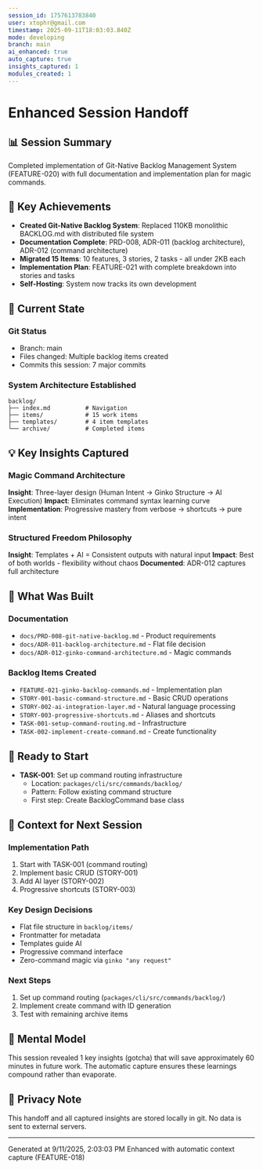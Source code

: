 ```yaml
---
session_id: 1757613783840
user: xtophr@gmail.com
timestamp: 2025-09-11T18:03:03.840Z
mode: developing
branch: main
ai_enhanced: true
auto_capture: true
insights_captured: 1
modules_created: 1
---
```


# Enhanced Session Handoff

## 📊 Session Summary
Completed implementation of Git-Native Backlog Management System (FEATURE-020) with full documentation and implementation plan for magic commands.

## 🎯 Key Achievements
- **Created Git-Native Backlog System**: Replaced 110KB monolithic BACKLOG.md with distributed file system
- **Documentation Complete**: PRD-008, ADR-011 (backlog architecture), ADR-012 (command architecture)
- **Migrated 15 Items**: 10 features, 3 stories, 2 tasks - all under 2KB each
- **Implementation Plan**: FEATURE-021 with complete breakdown into stories and tasks
- **Self-Hosting**: System now tracks its own development

## 🔄 Current State

### Git Status
- Branch: main
- Files changed: Multiple backlog items created
- Commits this session: 7 major commits

### System Architecture Established
```
backlog/
├── index.md          # Navigation
├── items/            # 15 work items
├── templates/        # 4 item templates
└── archive/          # Completed items
```

## 💡 Key Insights Captured

### Magic Command Architecture
**Insight**: Three-layer design (Human Intent → Ginko Structure → AI Execution)
**Impact**: Eliminates command syntax learning curve
**Implementation**: Progressive mastery from verbose → shortcuts → pure intent

### Structured Freedom Philosophy
**Insight**: Templates + AI = Consistent outputs with natural input
**Impact**: Best of both worlds - flexibility without chaos
**Documented**: ADR-012 captures full architecture

## 📁 What Was Built

### Documentation
- `docs/PRD-008-git-native-backlog.md` - Product requirements
- `docs/ADR-011-backlog-architecture.md` - Flat file decision
- `docs/ADR-012-ginko-command-architecture.md` - Magic commands

### Backlog Items Created
- `FEATURE-021-ginko-backlog-commands.md` - Implementation plan
- `STORY-001-basic-command-structure.md` - Basic CRUD operations
- `STORY-002-ai-integration-layer.md` - Natural language processing
- `STORY-003-progressive-shortcuts.md` - Aliases and shortcuts
- `TASK-001-setup-command-routing.md` - Infrastructure
- `TASK-002-implement-create-command.md` - Create functionality

## 🚧 Ready to Start
- **TASK-001**: Set up command routing infrastructure
  - Location: `packages/cli/src/commands/backlog/`
  - Pattern: Follow existing command structure
  - First step: Create BacklogCommand base class

## 📝 Context for Next Session

### Implementation Path
1. Start with TASK-001 (command routing)
2. Implement basic CRUD (STORY-001)
3. Add AI layer (STORY-002)
4. Progressive shortcuts (STORY-003)

### Key Design Decisions
- Flat file structure in `backlog/items/`
- Frontmatter for metadata
- Templates guide AI
- Progressive command interface
- Zero-command magic via `ginko "any request"`

### Next Steps
1. Set up command routing (`packages/cli/src/commands/backlog/`)
2. Implement create command with ID generation
3. Test with remaining archive items

## 🧠 Mental Model
This session revealed 1 key insights (gotcha) that will save approximately 60 minutes in future work. The automatic capture ensures these learnings compound rather than evaporate.

## 🔐 Privacy Note
This handoff and all captured insights are stored locally in git. No data is sent to external servers.

---
Generated at 9/11/2025, 2:03:03 PM
Enhanced with automatic context capture (FEATURE-018)